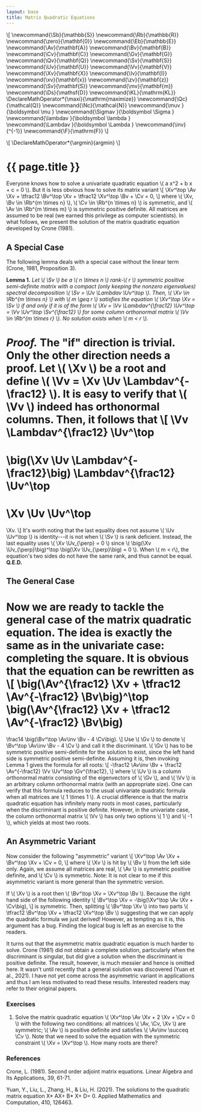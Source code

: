 ```yaml
---
layout: base
title: Matrix Quadratic Equations
---
```


\\[
\newcommand{\Sb}{\mathbb{S}}
\newcommand{\Rb}{\mathbb{R}}
\newcommand{\zero}{\mathbf{0}}
\newcommand{\Eb}{\mathbb{E}}
\newcommand{\Av}{\mathbf{A}}
\newcommand{\Bv}{\mathbf{B}}
\newcommand{\Cv}{\mathbf{C}}
\newcommand{\Gv}{\mathbf{G}}
\newcommand{\Qv}{\mathbf{Q}}
\newcommand{\Sv}{\mathbf{S}}
\newcommand{\Uv}{\mathbf{U}}
\newcommand{\Vv}{\mathbf{V}}
\newcommand{\Xv}{\mathbf{X}}
\newcommand{\Iv}{\mathbf{I}}
\newcommand{\xv}{\mathbf{x}}
\newcommand{\zv}{\mathbf{z}}
\newcommand{\Sv}{\mathbf{S}}
\newcommand{\mv}{\mathbf{m}}
\newcommand{\Ds}{\mathsf{D}}
\newcommand{\KL}{\mathrm{KL}}
\DeclareMathOperator*{\maxi}{\mathrm{maximize}}
\newcommand{\Qc}{\mathcal{Q}}
\newcommand{\Nc}{\mathcal{N}}
\newcommand{\muv        }{\boldsymbol \mu        }
\newcommand{\Sigmav     }{\boldsymbol \Sigma     }
\newcommand{\lambdav    }{\boldsymbol \lambda    }
\newcommand{\Lambdav    }{\boldsymbol \Lambda    }
\newcommand{\inv}{^{-1}}
\newcommand{\F}{\mathrm{F}}
\\]

\\[
\DeclareMathOperator*{\argmin}{argmin}
\\]

# {{ page.title }}

Everyone knows how to solve a univariate quadratic equation \\( a x^2 + b x + c = 0 \\).
But it is less obvious how to solve its matrix variant
\\[
    \Xv^\top \Av \Xv + \tfrac12 \Bv^\top \Xv + \tfrac12 \Xv^\top \Bv + \Cv = 0,
\\]
where \\( \Xv, \Bv \in \Rb^{m \times n} \\), \\( \Cv \in \Rb^{n \times n} \\) is symmetric, and \\( \Av \in \Rb^{m \times m} \\) is symmetric positive definite.
All matrices are assumed to be real (we earned this privilege as computer scientists).
In what follows, we present the solution of the matrix quadratic equation developed by Crone (1981).

## A Special Case
The following lemma deals with a special case without the linear term (Crone, 1981, Proposition 3).

**Lemma 1.**
<i>
Let \\( \Sv \\) be a \\( n \times n \\) rank-\\( r \\) symmetric positive semi-definite matrix with a compact (only keeping the nonzero eigenvalues) spectral decomposition \\( \Sv = \Uv \Lambdav \Uv^\top \\).
Then, \\( \Xv \in \Rb^{m \times n} \\) with \\( m \geq r \\) satisfies the equation \\( \Xv^\top \Xv = \Sv \\) if and only if it is of the form \\( \Xv = \Vv \Lambdav^{\frac12} \Uv^\top = \Vv \Uv^\top \Sv^{\frac12} \\) for some column orthonormal matrix \\( \Vv \in \Rb^{m \times r} \\).
No solution exists when \\( m < r \\).
</i>

<i>Proof.</i>
The "if" direction is trivial.
Only the other direction needs a proof.
Let \\( \Xv \\) be a root and define \\( \Vv = \Xv \Uv \Lambdav^{-\frac12} \\).
It is easy to verify that \\( \Vv \\) indeed has orthonormal columns.
Then, it follows that
\\[
\Vv \Lambdav^{\frac12} \Uv^\top
=
\big(\Xv \Uv \Lambdav^{-\frac12}\big) \Lambdav^{\frac12} \Uv^\top
=
\Xv \Uv \Uv^\top
=
\Xv.
\\]
It's worth noting that the last equality does not assume \\( \Uv \Uv^\top \\) is identity---it is not when \\( \Sv \\) is rank deficient.
Instead, the last equality uses
\\(
\Xv \Uv_{\perp} = 0
\\)
since
\\(
\big(\Xv \Uv_{\perp}\big)^\top
\big(\Xv \Uv_{\perp}\big)
= 0
\\).
When \\( m < r\\), the equation's two sides do not have the same rank, and thus cannot be equal.
**Q.E.D.**

## The General Case

Now we are ready to tackle the general case of the matrix quadratic equation.
The idea is exactly the same as in the univariate case: completing the square.
It is obvious that the equation can be rewritten as
\\[
\big(\Av^{\frac12} \Xv + \tfrac12 \Av^{-\frac12} \Bv\big)^\top
\big(\Av^{\frac12} \Xv + \tfrac12 \Av^{-\frac12} \Bv\big)
=
\frac14 \big(\Bv^\top \Av\inv \Bv - 4 \Cv\big).
\\]
Use \\( \Gv \\) to denote \\( \Bv^\top \Av\inv \Bv - 4 \Cv \\) and call it the discriminant.
\\( \Gv \\) has to be symmetric positive semi-definite for the solution to exist, since the left hand side is symmetric positive semi-definite.
Assuming it is, then invoking Lemma 1 gives the formula for all roots:
\\[
    -\frac12 \Av\inv \Bv + \frac12 \Av^{-\frac12} \Vv \Uv^\top \Gv^{\frac12},
\\]
where \\( \Uv \\) is a column orthonormal matrix consisting of the eigenvectors of \\( \Gv \\), and \\( \Vv \\) is an arbitrary column orthonormal matrix (with an appropriate size).
One can verify that this formula reduces to the usual univariate quadratic formula when all matrices are \\( 1 \times 1 \\).
A crucial difference is that the matrix quadratic equation has infinitely many roots in most cases, particularly when the discriminant is positive definite.
However, in the univariate case, the column orthonormal matrix \\( \Vv \\) has only two options \\( 1 \\) and \\( -1 \\), which yields at most two roots.

## An Asymmetric Variant

Now consider the following "asymmetric" variant
\\[
    \Xv^\top \Av \Xv + \Bv^\top \Xv + \Cv = 0,
\\]
where \\( \Xv \\) is hit by \\( \Bv \\) from the left side only.
Again, we assume all matrices are real, \\( \Av \\) is symmetric positive definite, and \\( \Cv \\) is symmetric.
Note: It is not clear to me if this asymmetric variant is more general than the symmetric version.

If \\( \Xv \\) is a root then \\( \Bv^\top \Xv = \Xv^\top \Bv \\).
Because the right hand side of the following identity
\\[
    \Bv^\top \Xv = -\big(\Xv^\top \Av \Xv + \Cv\big),
\\]
is symmetric.
Then, splitting \\( \Bv^\top \Xv \\) into two parts \\( \tfrac12 \Bv^\top \Xv + \tfrac12 \Xv^\top \Bv \\) suggesting that we can apply the quadratic formula we just derived!
However, as tempting as it is, this argument has a bug.
Finding the logical bug is left as an exercise to the readers.

It turns out that the asymmetric matrix quadratic equation is much harder to solve.
Crone (1981) did not obtain a complete solution, particularly when the discriminant is singular,
but did give a solution when the discriminant is positive definite.
The result, however, is much messier and hence is omitted here.
It wasn't until recently that a general solution was discovered (Yuan et al., 2021).
I have not yet come across the asymmetric variant in applications and thus I am less motivated to read these results.
Interested readers may refer to their original papers.

### **Exercises**
1. Solve the matrix quadratic equation \\( \Xv^\top \Av \Xv + 2 \Xv + \Cv = 0 \\) with the following two conditions:
all matrices \\( \Av, \Cv, \Xv \\) are symmetric;
\\( \Av \\) is positive definite and satisfies \\( \Av\inv \succeq \Cv \\).
Note that we need to solve the equation with the symmetric constraint \\( \Xv = \Xv^\top \\).
How many roots are there?

### **References**
Crone, L. (1981). Second order adjoint matrix equations. Linear Algebra and Its Applications, 39, 61-71.

Yuan, Y., Liu, L., Zhang, H., & Liu, H. (2021). The solutions to the quadratic matrix equation X* AX+ B* X+ D= 0. Applied Mathematics and Computation, 410, 126463.